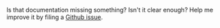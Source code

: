Is that documentation missing something? Isn't it clear enough? Help me improve it by filing a [Github issue](https://github.com/thiagorossener/jekflix-template/issues/new).